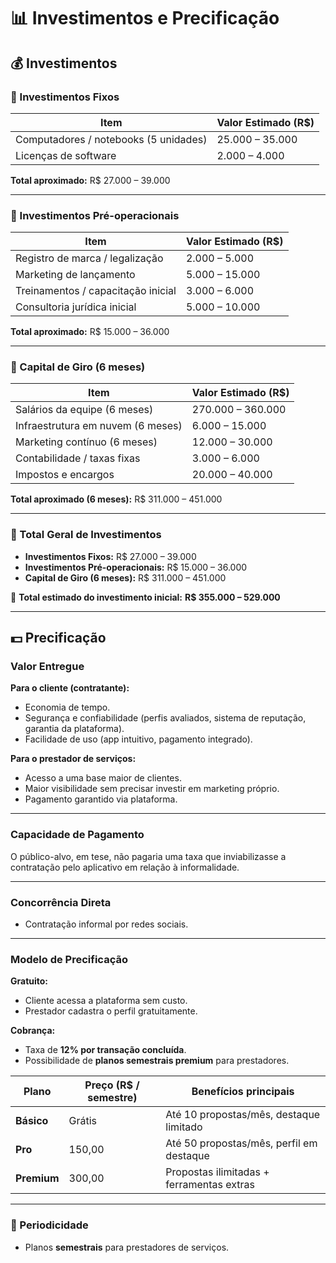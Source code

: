 # 📊 Investimentos e Precificação

## 💰 Investimentos

### 🔹 Investimentos Fixos

| Item                           | Valor Estimado (R$) |
|--------------------------------|----------------------|
| Computadores / notebooks (5 unidades) | 25.000 – 35.000 |
| Licenças de software           | 2.000 – 4.000        |

**Total aproximado:** R$ 27.000 – 39.000  

---

### 🔹 Investimentos Pré-operacionais

| Item                           | Valor Estimado (R$) |
|--------------------------------|----------------------|
| Registro de marca / legalização | 2.000 – 5.000  |
| Marketing de lançamento         | 5.000 – 15.000 |
| Treinamentos / capacitação inicial | 3.000 – 6.000 |
| Consultoria jurídica inicial    | 5.000 – 10.000 |

**Total aproximado:** R$ 15.000 – 36.000  

---

### 🔹 Capital de Giro (6 meses)

| Item                           | Valor Estimado (R$) |
|--------------------------------|----------------------|
| Salários da equipe (6 meses)   | 270.000 – 360.000    |
| Infraestrutura em nuvem (6 meses) | 6.000 – 15.000     |
| Marketing contínuo (6 meses)   | 12.000 – 30.000      |
| Contabilidade / taxas fixas    | 3.000 – 6.000        |
| Impostos e encargos            | 20.000 – 40.000      |

**Total aproximado (6 meses):** R$ 311.000 – 451.000  

---

### 🔹 Total Geral de Investimentos
- **Investimentos Fixos:** R$ 27.000 – 39.000  
- **Investimentos Pré-operacionais:** R$ 15.000 – 36.000  
- **Capital de Giro (6 meses):** R$ 311.000 – 451.000  

📌 **Total estimado do investimento inicial:** **R$ 355.000 – 529.000**  

---

## 💵 Precificação

###  Valor Entregue
**Para o cliente (contratante):**
- Economia de tempo.  
- Segurança e confiabilidade (perfis avaliados, sistema de reputação, garantia da plataforma).  
- Facilidade de uso (app intuitivo, pagamento integrado).  

**Para o prestador de serviços:**
- Acesso a uma base maior de clientes.  
- Maior visibilidade sem precisar investir em marketing próprio.  
- Pagamento garantido via plataforma.  

---

###  Capacidade de Pagamento
O público-alvo, em tese, não pagaria uma taxa que inviabilizasse a contratação pelo aplicativo em relação à informalidade.  

---

###  Concorrência Direta
- Contratação informal por redes sociais.  

---

###  Modelo de Precificação

**Gratuito:**  
- Cliente acessa a plataforma sem custo.  
- Prestador cadastra o perfil gratuitamente.  

**Cobrança:**  
- Taxa de **12% por transação concluída**.  
- Possibilidade de **planos semestrais premium** para prestadores.  

| Plano          | Preço (R$ / semestre) | Benefícios principais |
|----------------|------------------------|-----------------------|
| **Básico**     | Grátis                 | Até 10 propostas/mês, destaque limitado |
| **Pro**        | 150,00                 | Até 50 propostas/mês, perfil em destaque |
| **Premium**    | 300,00                 | Propostas ilimitadas + ferramentas extras |

---

### 📆 Periodicidade
- Planos **semestrais** para prestadores de serviços.  
